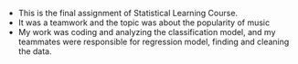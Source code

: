 - This is the final assignment of Statistical Learning Course.
- It was a teamwork and the topic was about the popularity of music
- My work was coding and analyzing the classification model, and my teammates were responsible for regression model, finding and cleaning the data.
